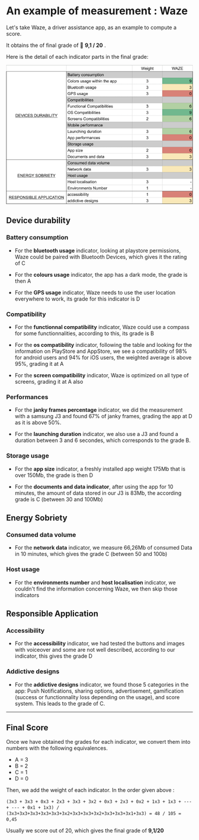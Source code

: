 # An example of measurement : Waze

Let's take Waze, a driver assistance app, as an example to compute a score.

It obtains the of final grade of 🔴 **9,1 / 20** . 

Here is the detail of each indicator parts in the final grade:

![](./assets/WazeScore.png)

## Device durability

### Battery consumption

- For the **bluetooth usage** indicator, looking at playstore permissions, Waze could be paired with Bluetooth Devices, which gives it the rating of C

- For the **colours usage** indicator, the app has a dark mode, the grade is then A

- For the **GPS usage** indicator, Waze needs to use the user location everywhere to work, its grade for this indicator is D

### Compatibility

- For the **functionnal compatibility** indicator, Waze could use a compass for some functionnalities, according to this, its grade is B

- For the **os compatibility** indicator, following the table and looking for the information on PlayStore and AppStore, we see a compatibility of 98% for android users and 94% for iOS users, the weighted average is above 95%, grading it at A

- For the **screen compatibility** indicator, Waze is optimized on all type of screens, grading it at A also

### Performances

- For the **janky frames percentage** indicator, we did the measurement with a samsung J3 and found 67% of janky frames, grading the app at D as it is above 50%.

- For the **launching duration** indicator, we also use a J3 and found a duration between 3 and 6 secondes, which corresponds to the grade B.

### Storage usage

- For the **app size** indicator, a freshly installed app weight 175Mb that is over 150Mb, the grade is then D

- For the **documents and data indicator**, after using the app for 10 minutes, the amount of data stored in our J3 is 83Mb, the according grade is C (between 30 and 100Mb)

## Energy Sobriety

### Consumed data volume

- For the **network data** indicator, we measure 66,26Mb of consumed Data in 10 minutes, which gives the grade C (between 50 and 100b)

### Host usage

- For the **environments number** and **host localisation** indicator, we couldn't find the information concerning Waze, we then skip those indicators

## Responsible Application

### Accessibility

- For the **accessibility** indicator, we had tested the buttons and images with voiceover and some are not well described, according to our indicator, this gives the grade D

### Addictive designs

- For the **addictive designs** indicator, we found those 5 categories in the app: Push Notifications, sharing options, advertisement, gamification (success or functionnality loss depending on the usage), and score system. This leads to the grade of C.

---

## Final Score

Once we have obtained the grades for each indicator, we convert them into numbers with the following equivalences.

- A = 3
- B = 2
- C = 1
- D = 0

Then, we add the weight of each indicator. In the order given above :

```
(3x3 + 3x3 + 0x3 + 2x3 + 3x3 + 3x2 + 0x3 + 2x3 + 0x2 + 1x3 + 1x3 + --- + --- + 0x1 + 1x3) / (3x3+3x3+3x3+3x3+3x3+3x2+3x3+3x3+3x2+3x3+3x3+3x1+3x3) = 48 / 105 = 0,45
```

Usually we score out of 20, which gives the final grade of **9,1/20**
